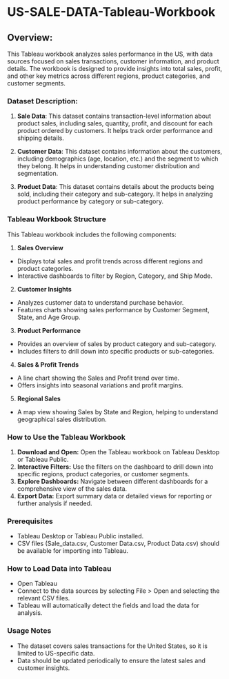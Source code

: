 # US-SALE-DATA-Tableau-Workbook

## Overview: 
This Tableau workbook analyzes sales performance in the US, with data sources focused on sales transactions, customer information, and product details. The workbook is designed to provide insights into total sales, profit, and other key metrics across different regions, product categories, and customer segments.

### Dataset Description: 
1. **Sale Data**: This dataset contains transaction-level information about product sales, including sales, quantity, profit, and discount for each product ordered by customers. It helps track order performance and shipping details.

2. **Customer Data**: This dataset contains information about the customers, including demographics (age, location, etc.) and the segment to which they belong. It helps in understanding customer distribution and segmentation.

3. **Product Data**: This dataset contains details about the products being sold, including their category and sub-category. It helps in analyzing product performance by category or sub-category.

### Tableau Workbook Structure 
This Tableau workbook includes the following components:
1. **Sales Overview**
- Displays total sales and profit trends across different regions and product categories.
- Interactive dashboards to filter by Region, Category, and Ship Mode.

2. **Customer Insights**
- Analyzes customer data to understand purchase behavior.
- Features charts showing sales performance by Customer Segment, State, and Age Group.

3. **Product Performance**
- Provides an overview of sales by product category and sub-category.
- Includes filters to drill down into specific products or sub-categories.

4. **Sales & Profit Trends**
- A line chart showing the Sales and Profit trend over time.
- Offers insights into seasonal variations and profit margins.

5. **Regional Sales**
- A map view showing Sales by State and Region, helping to understand geographical sales distribution.

### How to Use the Tableau Workbook
1. **Download and Open:** Open the Tableau workbook on Tableau Desktop or Tableau Public.
2. **Interactive Filters:** Use the filters on the dashboard to drill down into specific regions, product categories, or customer segments.
3. **Explore Dashboards:** Navigate between different dashboards for a comprehensive view of the sales data.
4. **Export Data:** Export summary data or detailed views for reporting or further analysis if needed.

### Prerequisites
- Tableau Desktop or Tableau Public installed.
- CSV files (Sale_data.csv, Customer Data.csv, Product Data.csv) should be available for importing into Tableau.

### How to Load Data into Tableau
- Open Tableau
- Connect to the data sources by selecting File > Open and selecting the relevant CSV files.
- Tableau will automatically detect the fields and load the data for analysis.

### Usage Notes 
- The dataset covers sales transactions for the United States, so it is limited to US-specific data.
- Data should be updated periodically to ensure the latest sales and customer insights.
